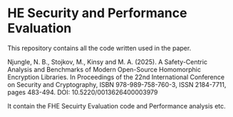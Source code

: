 # HE Security and Performance Evaluation 
This repository contains all the code written  used in the paper.

Njungle, N. B., Stojkov, M., Kinsy and M. A. (2025). A Safety-Centric Analysis and Benchmarks of Modern Open-Source Homomorphic Encryption Libraries.  In Proceedings of the 22nd International Conference on Security and Cryptography, ISBN 978-989-758-760-3, ISSN 2184-7711, pages 483-494.  DOI: 10.5220/0013626400003979   

It contain the FHE Secuirty Evaluation code and Performance analysis etc. 

